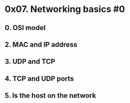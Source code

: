 # 0x07. Networking basics #0
## 0. OSI model
## 2. MAC and IP address
## 3. UDP and TCP
## 4. TCP and UDP ports
## 5. Is the host on the network
